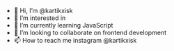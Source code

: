 - 👋 Hi, I’m @kartikxisk
- 👀 I’m interested in 
- 🌱 I’m currently learning JavaScript
- 💞️ I’m looking to collaborate on frontend development
- 📫 How to reach me instagram @kartikxisk

<!---
kartikxisk/kartikxisk is a ✨ special ✨ repository because its `README.md` (this file) appears on your GitHub profile.
You can click the Preview link to take a look at your changes.
--->
